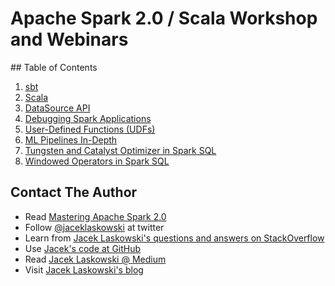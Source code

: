 # Apache Spark 2.0 / Scala Workshop and Webinars

<a id="toc" />
## Table of Contents

1. [sbt](http://blog.jaceklaskowski.pl/spark-workshop/slides/02_sbt.html)
1. [Scala](http://blog.jaceklaskowski.pl/spark-workshop/slides/02_scala.html)
1. [DataSource API](http://blog.jaceklaskowski.pl/spark-workshop/slides/01_datasource.html)
1. [Debugging Spark Applications](http://blog.jaceklaskowski.pl/spark-workshop/slides/02_debugging-spark.html)
1. [User-Defined Functions (UDFs)](http://blog.jaceklaskowski.pl/spark-workshop/slides/03_udfs.html)
1. [ML Pipelines In-Depth](http://blog.jaceklaskowski.pl/spark-workshop/slides/04_mllib_ml-pipelines.html)
1. [Tungsten and Catalyst Optimizer in Spark SQL](http://blog.jaceklaskowski.pl/spark-workshop/slides/05_sql_catalyst-optimizer-tungsten.html)
1. [Windowed Operators in Spark SQL](http://blog.jaceklaskowski.pl/spark-workshop/slides/06_spark_sql_windowed_operators.html)

## Contact The Author

* Read [Mastering Apache Spark 2.0](https://bit.ly/mastering-apache-spark)
* Follow [@jaceklaskowski](https://twitter.com/jaceklaskowski) at twitter
* Learn from [Jacek Laskowski's questions and answers on StackOverflow](http://stackoverflow.com/users/1305344/jacek-laskowski)
* Use [Jacek's code at GitHub](https://github.com/jaceklaskowski)
* Read [Jacek Laskowski @ Medium](https://medium.com/@jaceklaskowski)
* Visit [Jacek Laskowski's blog](https://blog.jaceklaskowski.pl)
